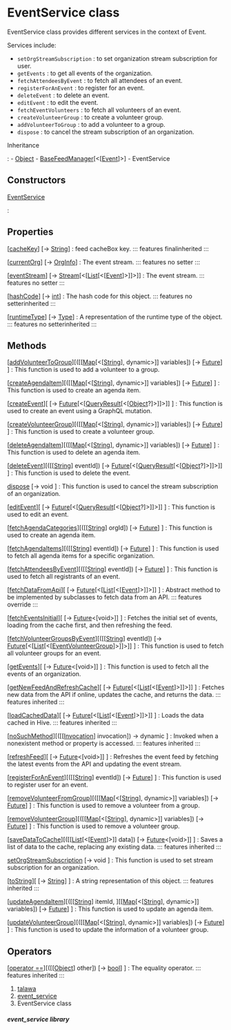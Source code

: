 
<div>

# EventService class

</div>


EventService class provides different services in the context of Event.

Services include:

-   `setOrgStreamSubscription` : to set organization stream subscription
    for user.
-   `getEvents` : to get all events of the organization.
-   `fetchAttendeesByEvent` : to fetch all attendees of an event.
-   `registerForAnEvent` : to register for an event.
-   `deleteEvent` : to delete an event.
-   `editEvent` : to edit the event.
-   `fetchEventVolunteers` : to fetch all volunteers of an event.
-   `createVolunteerGroup` : to create a volunteer group.
-   `addVolunteerToGroup` : to add a volunteer to a group.
-   `dispose` : to cancel the stream subscription of an organization.




Inheritance

:   -   [Object](https://api.flutter.dev/flutter/dart-core/Object-class.html)
    -   [BaseFeedManager](../services_caching_base_feed_manager/BaseFeedManager-class.md)[\<[[Event](../models_events_event_model/Event-class.md)]\>]
    -   EventService



## Constructors

[EventService](../services_event_service/EventService/EventService.md)

:   



## Properties

[[cacheKey](../services_caching_base_feed_manager/BaseFeedManager/cacheKey.md)] [→ [String](https://api.flutter.dev/flutter/dart-core/String-class.html)]
:   feed cacheBox key.
    ::: features
    finalinherited
    :::

[[currentOrg](../services_event_service/EventService/currentOrg.md)] [→ [OrgInfo](../models_organization_org_info/OrgInfo-class.md)]
:   The event stream.
    ::: features
    no setter
    :::

[[eventStream](../services_event_service/EventService/eventStream.md)] [→ [Stream](https://api.flutter.dev/flutter/dart-core/Stream-class.html)[\<[[List](https://api.flutter.dev/flutter/dart-core/List-class.html)[\<[[Event](../models_events_event_model/Event-class.md)]\>]]\>]]
:   The event stream.
    ::: features
    no setter
    :::

[[hashCode](https://api.flutter.dev/flutter/dart-core/Object/hashCode.html)] [→ [int](https://api.flutter.dev/flutter/dart-core/int-class.html)]
:   The hash code for this object.
    ::: features
    no setterinherited
    :::

[[runtimeType](https://api.flutter.dev/flutter/dart-core/Object/runtimeType.html)] [→ [Type](https://api.flutter.dev/flutter/dart-core/Type-class.html)]
:   A representation of the runtime type of the object.
    ::: features
    no setterinherited
    :::



## Methods

[[addVolunteerToGroup](../services_event_service/EventService/addVolunteerToGroup.md)][([[[Map](https://api.flutter.dev/flutter/dart-core/Map-class.md)[\<[[String](https://api.flutter.dev/flutter/dart-core/String-class.html)], dynamic\>]] variables]) [→ [Future](https://api.flutter.dev/flutter/dart-core/Future-class.html)] ]
:   This function is used to add a volunteer to a group.

[[createAgendaItem](../services_event_service/EventService/createAgendaItem.md)][([[[Map](https://api.flutter.dev/flutter/dart-core/Map-class.md)[\<[[String](https://api.flutter.dev/flutter/dart-core/String-class.html)], dynamic\>]] variables]) [→ [Future](https://api.flutter.dev/flutter/dart-core/Future-class.html)] ]
:   This function is used to create an agenda item.

[[createEvent](../services_event_service/EventService/createEvent.md)][ [→ [Future](https://api.flutter.dev/flutter/dart-core/Future-class.html)[\<[[QueryResult](https://pub.dev/documentation/graphql/5.2.0-beta.9/graphql/QueryResult-class.html)[\<[[Object](https://api.flutter.dev/flutter/dart-core/Object-class.html)?]\>]]\>]] ]
:   This function is used to create an event using a GraphQL mutation.

[[createVolunteerGroup](../services_event_service/EventService/createVolunteerGroup.md)][([[[Map](https://api.flutter.dev/flutter/dart-core/Map-class.md)[\<[[String](https://api.flutter.dev/flutter/dart-core/String-class.html)], dynamic\>]] variables]) [→ [Future](https://api.flutter.dev/flutter/dart-core/Future-class.html)] ]
:   This function is used to create a volunteer group.

[[deleteAgendaItem](../services_event_service/EventService/deleteAgendaItem.md)][([[[Map](https://api.flutter.dev/flutter/dart-core/Map-class.md)[\<[[String](https://api.flutter.dev/flutter/dart-core/String-class.html)], dynamic\>]] variables]) [→ [Future](https://api.flutter.dev/flutter/dart-core/Future-class.html)] ]
:   This function is used to delete an agenda item.

[[deleteEvent](../services_event_service/EventService/deleteEvent.md)][([[[String](https://api.flutter.dev/flutter/dart-core/String-class.md)] eventId]) [→ [Future](https://api.flutter.dev/flutter/dart-core/Future-class.html)[\<[[QueryResult](https://pub.dev/documentation/graphql/5.2.0-beta.9/graphql/QueryResult-class.html)[\<[[Object](https://api.flutter.dev/flutter/dart-core/Object-class.html)?]\>]]\>]] ]
:   This function is used to delete the event.

[dispose](../services_event_service/EventService/dispose.md) [→ void ]
:   This function is used to cancel the stream subscription of an
    organization.

[[editEvent](../services_event_service/EventService/editEvent.md)][ [→ [Future](https://api.flutter.dev/flutter/dart-core/Future-class.html)[\<[[QueryResult](https://pub.dev/documentation/graphql/5.2.0-beta.9/graphql/QueryResult-class.html)[\<[[Object](https://api.flutter.dev/flutter/dart-core/Object-class.html)?]\>]]\>]] ]
:   This function is used to edit an event.

[[fetchAgendaCategories](../services_event_service/EventService/fetchAgendaCategories.md)][([[[String](https://api.flutter.dev/flutter/dart-core/String-class.md)] orgId]) [→ [Future](https://api.flutter.dev/flutter/dart-core/Future-class.html)] ]
:   This function is used to create an agenda item.

[[fetchAgendaItems](../services_event_service/EventService/fetchAgendaItems.md)][([[[String](https://api.flutter.dev/flutter/dart-core/String-class.md)] eventId]) [→ [Future](https://api.flutter.dev/flutter/dart-core/Future-class.html)] ]
:   This function is used to fetch all agenda items for a specific
    organization.

[[fetchAttendeesByEvent](../services_event_service/EventService/fetchAttendeesByEvent.md)][([[[String](https://api.flutter.dev/flutter/dart-core/String-class.md)] eventId]) [→ [Future](https://api.flutter.dev/flutter/dart-core/Future-class.html)] ]
:   This function is used to fetch all registrants of an event.

[[fetchDataFromApi](../services_event_service/EventService/fetchDataFromApi.md)][ [→ [Future](https://api.flutter.dev/flutter/dart-core/Future-class.html)[\<[[List](https://api.flutter.dev/flutter/dart-core/List-class.html)[\<[[Event](../models_events_event_model/Event-class.md)]\>]]\>]] ]
:   Abstract method to be implemented by subclasses to fetch data from
    an API.
    ::: features
    override
    :::

[[fetchEventsInitial](../services_event_service/EventService/fetchEventsInitial.md)][ [→ [Future](https://api.flutter.dev/flutter/dart-core/Future-class.html)\<[void\>]] ]
:   Fetches the initial set of events, loading from the cache first, and
    then refreshing the feed.

[[fetchVolunteerGroupsByEvent](../services_event_service/EventService/fetchVolunteerGroupsByEvent.md)][([[[String](https://api.flutter.dev/flutter/dart-core/String-class.md)] eventId]) [→ [Future](https://api.flutter.dev/flutter/dart-core/Future-class.html)[\<[[List](https://api.flutter.dev/flutter/dart-core/List-class.html)[\<[[EventVolunteerGroup](../models_events_event_volunteer_group/EventVolunteerGroup-class.md)]\>]]\>]] ]
:   This function is used to fetch all volunteer groups for an event.

[[getEvents](../services_event_service/EventService/getEvents.md)][ [→ [Future](https://api.flutter.dev/flutter/dart-core/Future-class.html)\<[void\>]] ]
:   This function is used to fetch all the events of an organization.

[[getNewFeedAndRefreshCache](../services_caching_base_feed_manager/BaseFeedManager/getNewFeedAndRefreshCache.md)][ [→ [Future](https://api.flutter.dev/flutter/dart-core/Future-class.html)[\<[[List](https://api.flutter.dev/flutter/dart-core/List-class.html)[\<[[Event](../models_events_event_model/Event-class.md)]\>]]\>]] ]
:   Fetches new data from the API if online, updates the cache, and
    returns the data.
    ::: features
    inherited
    :::

[[loadCachedData](../services_caching_base_feed_manager/BaseFeedManager/loadCachedData.md)][ [→ [Future](https://api.flutter.dev/flutter/dart-core/Future-class.html)[\<[[List](https://api.flutter.dev/flutter/dart-core/List-class.html)[\<[[Event](../models_events_event_model/Event-class.md)]\>]]\>]] ]
:   Loads the data cached in Hive.
    ::: features
    inherited
    :::

[[noSuchMethod](https://api.flutter.dev/flutter/dart-core/Object/noSuchMethod.html)][([[[Invocation](https://api.flutter.dev/flutter/dart-core/Invocation-class.md)] invocation]) → dynamic ]
:   Invoked when a nonexistent method or property is accessed.
    ::: features
    inherited
    :::

[[refreshFeed](../services_event_service/EventService/refreshFeed.md)][ [→ [Future](https://api.flutter.dev/flutter/dart-core/Future-class.html)\<[void\>]] ]
:   Refreshes the event feed by fetching the latest events from the API
    and updating the event stream.

[[registerForAnEvent](../services_event_service/EventService/registerForAnEvent.md)][([[[String](https://api.flutter.dev/flutter/dart-core/String-class.md)] eventId]) [→ [Future](https://api.flutter.dev/flutter/dart-core/Future-class.html)] ]
:   This function is used to register user for an event.

[[removeVolunteerFromGroup](../services_event_service/EventService/removeVolunteerFromGroup.md)][([[[Map](https://api.flutter.dev/flutter/dart-core/Map-class.md)[\<[[String](https://api.flutter.dev/flutter/dart-core/String-class.html)], dynamic\>]] variables]) [→ [Future](https://api.flutter.dev/flutter/dart-core/Future-class.html)] ]
:   This function is used to remove a volunteer from a group.

[[removeVolunteerGroup](../services_event_service/EventService/removeVolunteerGroup.md)][([[[Map](https://api.flutter.dev/flutter/dart-core/Map-class.md)[\<[[String](https://api.flutter.dev/flutter/dart-core/String-class.html)], dynamic\>]] variables]) [→ [Future](https://api.flutter.dev/flutter/dart-core/Future-class.html)] ]
:   This function is used to remove a volunteer group.

[[saveDataToCache](../services_caching_base_feed_manager/BaseFeedManager/saveDataToCache.md)][([[[List](https://api.flutter.dev/flutter/dart-core/List-class.md)[\<[[Event](../models_events_event_model/Event-class.md)]\>]] data]) [→ [Future](https://api.flutter.dev/flutter/dart-core/Future-class.html)\<[void\>]] ]
:   Saves a list of data to the cache, replacing any existing data.
    ::: features
    inherited
    :::

[setOrgStreamSubscription](../services_event_service/EventService/setOrgStreamSubscription.md) [→ void ]
:   This function is used to set stream subscription for an
    organization.

[[toString](https://api.flutter.dev/flutter/dart-core/Object/toString.html)][ [→ [String](https://api.flutter.dev/flutter/dart-core/String-class.html)] ]
:   A string representation of this object.
    ::: features
    inherited
    :::

[[updateAgendaItem](../services_event_service/EventService/updateAgendaItem.md)][([[[String](https://api.flutter.dev/flutter/dart-core/String-class.md)] itemId, ][[[Map](https://api.flutter.dev/flutter/dart-core/Map-class.html)[\<[[String](https://api.flutter.dev/flutter/dart-core/String-class.html)], dynamic\>]] variables]) [→ [Future](https://api.flutter.dev/flutter/dart-core/Future-class.html)] ]
:   This function is used to update an agenda item.

[[updateVolunteerGroup](../services_event_service/EventService/updateVolunteerGroup.md)][([[[Map](https://api.flutter.dev/flutter/dart-core/Map-class.md)[\<[[String](https://api.flutter.dev/flutter/dart-core/String-class.html)], dynamic\>]] variables]) [→ [Future](https://api.flutter.dev/flutter/dart-core/Future-class.html)] ]
:   This function is used to update the information of a volunteer
    group.



## Operators

[[operator ==](https://api.flutter.dev/flutter/dart-core/Object/operator_equals.html)][([[[Object](https://api.flutter.dev/flutter/dart-core/Object-class.md)] other]) [→ [bool](https://api.flutter.dev/flutter/dart-core/bool-class.html)] ]
:   The equality operator.
    ::: features
    inherited
    :::







1.  [talawa](../index.md)
2.  [event_service](../services_event_service/)
3.  EventService class

##### event_service library







